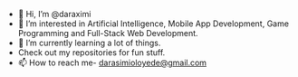 - 👋 Hi, I’m @daraximi
- 👀 I’m interested in Artificial Intelligence, Mobile App Development, Game Programming and Full-Stack Web Development.
- 🌱 I’m currently learning a lot of things.
-  Check out my repositories for fun stuff.
- 📫 How to reach me- darasimioloyede@gmail.com

<!---
daraximi/daraximi is a ✨ special ✨ repository because its `README.md` (this file) appears on your GitHub profile.
You can click the Preview link to take a look at your changes.
--->

